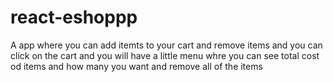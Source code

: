 # react-eshoppp
A app where you can add itemts to your cart and remove items and you can click on the cart and you will have a little menu whre you can see total cost od items and how many you want and remove all of the items
